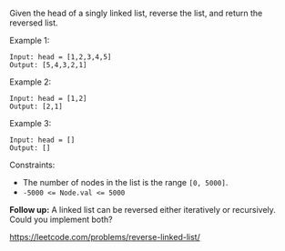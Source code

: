 Given the head of a singly linked list, reverse the list, and return the reversed list.

Example 1:

    Input: head = [1,2,3,4,5]
    Output: [5,4,3,2,1]

Example 2:

    Input: head = [1,2]
    Output: [2,1]

Example 3:

    Input: head = []
    Output: [] 

Constraints:

* The number of nodes in the list is the range `[0, 5000]`.
* `-5000 <= Node.val <= 5000`
 

<b>Follow up:</b> A linked list can be reversed either iteratively or recursively. Could you implement both?

https://leetcode.com/problems/reverse-linked-list/